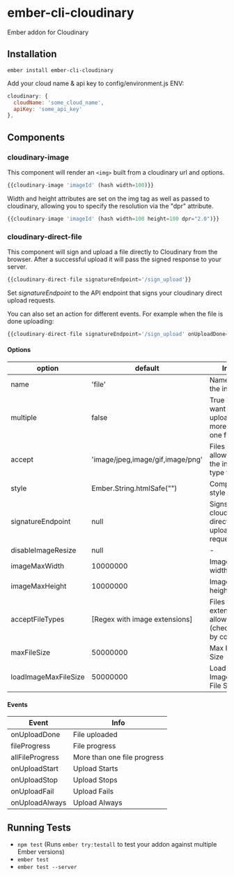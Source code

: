 # ember-cli-cloudinary #

Ember addon for Cloudinary

## Installation ##

```ember install ember-cli-cloudinary```

Add your cloud name & api key to config/environment.js ENV:

```javascript
cloudinary: {
  cloudName: 'some_cloud_name',
  apiKey: 'some_api_key'
},
```

## Components ##

### cloudinary-image ###

This component will render an `<img>` built from a cloudinary url and options.

```javascript
{{cloudinary-image 'imageId' (hash width=100)}}
```

Width and height attributes are set on the img tag as well as passed to cloudinary, allowing you to specify the resolution via the "dpr" attribute.

```javascript
{{cloudinary-image 'imageId' (hash width=100 height=100 dpr="2.0")}}
```

### cloudinary-direct-file ###

This component will sign and upload a file directly to Cloudinary from the browser. After a successful upload it will pass the signed response to your server.

```javascript
{{cloudinary-direct-file signatureEndpoint='/sign_upload'}}
```

Set *signatureEndpoint* to the API endpoint that signs your cloudinary direct upload requests.

You can also set an action for different events. For example when the file is done uploading:

```javascript
{{cloudinary-direct-file signatureEndpoint='/sign_upload' onUploadDone=(action 'showThumbnail')}}
```

#### Options
option | default  | Info
------ | ---- |  ----
name | 'file' |  Name of the input
multiple | false | True if you want to upload more than one file
accept | 'image/jpeg,image/gif,image/png' | Files types allowed in the input type file
style | Ember.String.htmlSafe("") | Component style
signatureEndpoint | null | Signs your cloudinary direct upload requests
disableImageResize | null | -
imageMaxWidth | 10000000 | Image max width
imageMaxHeight | 10000000 | Image max height
acceptFileTypes | [Regex with image extensions] | Files extension allowed (checked by code)
maxFileSize | 50000000 | Max File Size
loadImageMaxFileSize | 50000000 | Load Image Max File Size

#### Events
Event | Info
------ | ---- 
onUploadDone | File uploaded
fileProgress | File progress
allFileProgress | More than one file progress
onUploadStart | Upload Starts
onUploadStop | Upload Stops
onUploadFail | Upload Fails
onUploadAlways | Upload Always

## Running Tests ##

* `npm test` (Runs `ember try:testall` to test your addon against multiple Ember versions)
* `ember test`
* `ember test --server`
